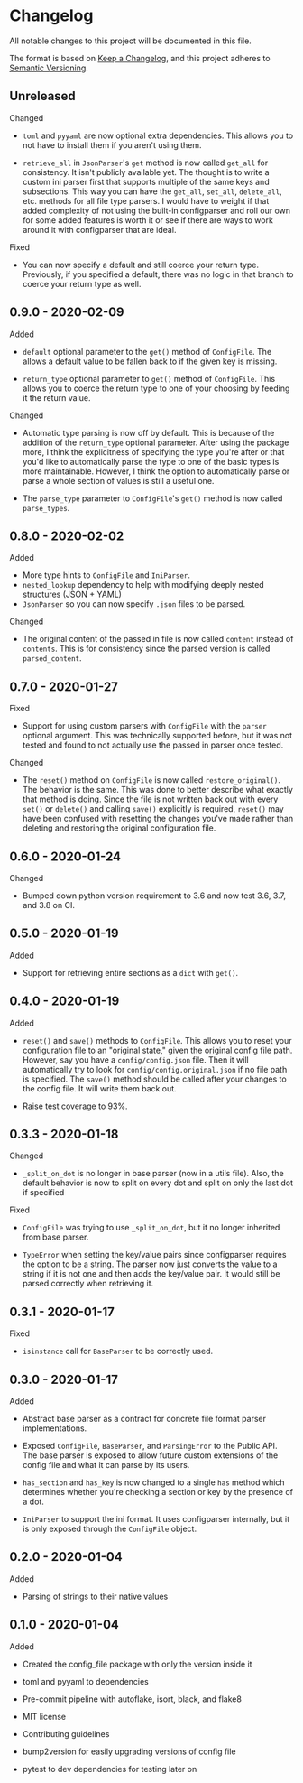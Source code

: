 # Changelog

All notable changes to this project will be documented in this file.

The format is based on [Keep a Changelog](https://keepachangelog.com/en/1.0.0/),
and this project adheres to [Semantic Versioning](https://semver.org/spec/v2.0.0.html).

## Unreleased

Changed

  - `toml` and `pyyaml` are now optional extra dependencies. This allows you to
    not have to install them if you aren't using them.
    
  - `retrieve_all` in `JsonParser`'s `get` method is now called `get_all` for 
     consistency. It isn't publicly available yet. The thought is to write a custom
     ini parser first that supports multiple of the same keys and subsections.
     This way you can have the `get_all`, `set_all`, `delete_all`, etc. methods
     for all file type parsers. I would have to weight if that added complexity 
     of not using the built-in configparser and roll our own for some added 
     features is worth it or see if there are ways to work around it with 
     configparser that are ideal.

Fixed

  - You can now specify a default and still coerce your return type. Previously,
    if you specified a default, there was no logic in that branch to coerce your
    return type as well.


## 0.9.0 - 2020-02-09

Added

  - `default` optional parameter to the `get()` method of `ConfigFile`. 
    The allows a default value to be fallen back to if the given key is missing.
    
  - `return_type` optional parameter to `get()` method of `ConfigFile`. This
     allows you to coerce the return type to one of your choosing by feeding it
     the return value.

Changed

  - Automatic type parsing is now off by default. This is because of the addition of
    the `return_type` optional parameter. After using the package more, I think
    the explicitness of specifying the type you're after or that you'd like to 
    automatically parse the type to one of the basic types is more maintainable.
    However, I think the option to automatically parse or parse a whole section of 
    values is still a useful one.
    
  - The `parse_type` parameter to `ConfigFile`'s `get()` method is now called 
    `parse_types`.

## 0.8.0 - 2020-02-02

Added

  - More type hints to `ConfigFile` and `IniParser`.
  - `nested_lookup` dependency to help with modifying deeply nested structures 
    (JSON + YAML)
  - `JsonParser` so you can now specify `.json` files to be parsed.
  
Changed

  - The original content of the passed in file is now called `content` 
    instead of `contents`. This is for consistency since the parsed version is
    called `parsed_content`.

## 0.7.0 - 2020-01-27

Fixed

  - Support for using custom parsers with `ConfigFile` with the `parser` optional 
    argument. This was technically supported before, but it was not tested and found
    to not actually use the passed in parser once tested.

Changed

  - The `reset()` method on `ConfigFile` is now called `restore_original()`. 
    The behavior is the same. This was done to better describe what exactly that method
    is doing. Since the file is not written back out with every `set()` or `delete()`
    and calling `save()` explicitly is required, `reset()` may have been confused with
    resetting the changes you've made rather than deleting and restoring the original
    configuration file.

## 0.6.0 - 2020-01-24

Changed

  - Bumped down python version requirement to 3.6 and now test 3.6, 3.7, and 3.8 on CI.

## 0.5.0 - 2020-01-19

Added

  - Support for retrieving entire sections as a `dict` with `get()`. 

## 0.4.0 - 2020-01-19

Added

  - `reset()` and `save()` methods to `ConfigFile`. This allows you to reset your
    configuration file to an "original state," given the original config file path. 
    However, say you have a `config/config.json` file. Then it will automatically try 
    to look for `config/config.original.json` if no file path is specified. The `save()`
    method should be called after your changes to the config file. It will write them
    back out.
    
  - Raise test coverage to 93%.

## 0.3.3 - 2020-01-18

Changed

  - `_split_on_dot` is no longer in base parser (now in a utils file). Also, the default 
  behavior is now to split on every dot and split on only the last dot if specified
  
Fixed

  - `ConfigFile` was trying to use `_split_on_dot`, but it no longer inherited from base parser.
  
  - `TypeError` when setting the key/value pairs since configparser requires the option 
    to be a string. The parser now just converts the value to a string if it is not one
    and then adds the key/value pair. It would still be parsed correctly when retrieving
    it.

## 0.3.1 - 2020-01-17

Fixed

  - `isinstance` call for `BaseParser` to be correctly used.

## 0.3.0 - 2020-01-17

Added

  - Abstract base parser as a contract for concrete file format parser implementations.
  
  - Exposed `ConfigFile`, `BaseParser`, and `ParsingError` to the Public API. The base
  parser is exposed to allow future custom extensions of the config file and what it 
  can parse by its users.
  
  - `has_section` and `has_key` is now changed to a single `has` method which determines
    whether you're checking a section or key by the presence of a dot.
    
  - `IniParser` to support the ini format. It uses configparser internally, but it is 
    only exposed through the `ConfigFile` object. 

## 0.2.0 - 2020-01-04

Added

  - Parsing of strings to their native values

## 0.1.0 - 2020-01-04

Added

  - Created the config_file package with only the version inside it
  
  - toml and pyyaml to dependencies
  
  - Pre-commit pipeline with autoflake, isort, black, and flake8
  
  - MIT license
  
  - Contributing guidelines
  
  - bump2version for easily upgrading versions of config file
  
  - pytest to dev dependencies for testing later on
